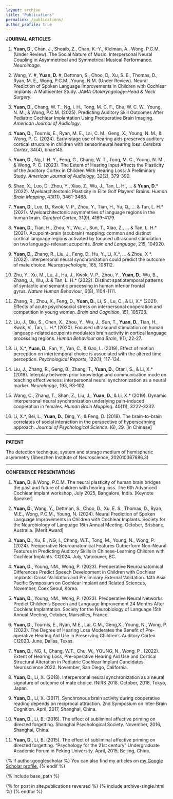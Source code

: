 ```yaml
---
layout: archive
title: "Publications"
permalink: /publications/
author_profile: true
---
```

**JOURNAL ARTICLES**

1. **Yuan, D.**, Chan, J., Shoaib, Z., Chan, K.-Y., Kielman, A., Wong, P.C.M. (Under Review). The Social Nature of Music: Interpersonal Neural Coupling in Asymmetrical and Symmetrical Musical Performance. <i>Neuroimage</i>.

2. Wang, Y. #, **Yuan, D.** #, Dettman, S., Choo, D,. Xu, S. E., Thomas, D., Ryan, M. E., Wong, P.C.M., Young, N.M. (Under Review). Neural Prediction of Spoken Language Improvements in Children with Cochlear Implants: A Multicenter Study. <i>JAMA Otolaryngology–Head & Neck Surgery</i>.

3. **Yuan, D.**, Chang, W. T., Ng, I. H., Tong, M. C. F., Chu, W. C. W., Young, N. M., & Wong, P.C.M. (2025). Predicting Auditory Skill Outcomes After Pediatric Cochlear Implantation
Using Preoperative Brain Imaging. <i>American Journal of Audiology</i>.

4.  **Yuan, D.**, Tournis, E., Ryan, M. E., Lai, C. M., Geng, X., Young, N. M., & Wong, P. C. (2024). Early-stage use of hearing aids preserves auditory cortical structure in children with sensorineural hearing loss. <i>Cerebral Cortex</i>, 34(4), bhae145. 

5. **Yuan, D.**, Ng, I. H. Y., Feng, G., Chang, W. T., Tong, M. C., Young, N. M., & Wong, P. C. (2023). The Extent of Hearing Input Affects the Plasticity of the Auditory Cortex in Children With Hearing Loss: A Preliminary Study. <i>American Journal of Audiology</i>, 32(2), 379-390.

6. Shao, X., Luo, D., Zhou, Y., Xiao, Z., Wu, J., Tan, L. H., ... & **Yuan, D.*** (2022). Myeloarchitectonic Plasticity in Elite Golf Players' Brains. <i>Human Brain Mapping</i>, 43(11), 3461-3468.

7. **Yuan, D.**, Luo, D., Kwok, V. P., Zhou, Y., Tian, H., Yu, Q., ... & Tan, L. H.* (2021). Myeloarchitectonic asymmetries of language regions in the human brain. <i>Cerebral Cortex</i>, 31(9), 4169-4179.

8. **Yuan, D.**, Tian, H., Zhou, Y., Wu, J., Sun, T., Xiao, Z., ... & Tan, L. H.* (2021). Acupoint-brain (acubrain) mapping: common and distinct cortical language regions activated by focused ultrasound stimulation on two language-relevant acupoints. <i>Brain and Language</i>, 215, 104920.

9. **Yuan, D.**, Zhang, R., Liu, J., Feng, D., Hu, Y., Li, X.*, ... & Zhou, X *. (2022). Interpersonal neural synchronization could predict the outcome of mate choice. <i>Neuropsychologia</i>, 165, 108112.

10. Zhu, Y., Xu, M., Lu, J., Hu, J., Kwok, V. P., Zhou, Y., **Yuan, D.**, Wu, B., Zhang, J., Wu, J. & Tan, L. H.* (2022). Distinct spatiotemporal patterns of syntactic and semantic processing in human inferior frontal gyrus. <i>Nature Human Behaviour</i>, 6(8), 1104-1111.

11. Zhang, R., Zhou, X., Feng, D., **Yuan, D.**, Li, S., Lu, C., & Li, X.* (2021). Effects of acute psychosocial stress on interpersonal cooperation and competition in young women. <i>Brain and Cognition</i>, 151, 105738.

12. Liu, J., Qiu, S., Chen, X., Zhou, Y., Wu, J., Sun, T., **Yuan, D.**, Tian, H., Kwok, V., Tan, L. H.* (2020). Focused ultrasound stimulation on human language-related acupoints modulates brain activity in cortical language processing regions. <i>Human Behaviour and Brain</i>, 1(1), 22-27.

13. Li, X.*, **Yuan, D.**, Fan, Y., Yan, C., & Gao, L. (2019). Effect of motion perception on intertemporal choice is associated with the altered time perception. <i>Psychological Reports</i>, 122(1), 117-134.

14. Liu, J., Zhang, R., Geng, B., Zhang, T., **Yuan, D.**, Otani, S., & Li, X.* (2019). Interplay between prior knowledge and communication mode on teaching effectiveness: interpersonal neural synchronization as a neural marker. <i>NeuroImage</i>, 193, 93-102.

15. Wang, C., Zhang, T., Shan, Z., Liu, J., **Yuan, D.**, & Li, X.* (2019). Dynamic interpersonal neural synchronization underlying pain-induced cooperation in females. <i>Human Brain Mapping</i>. 40(11), 3222-3232. 

16. Li, X.*, Bei, L., **Yuan, D.**, Ding, Y., & Feng, D. (2018). The brain-to-brain correlates of social interaction in the perspective of hyperscanning approach. <i>Journal of Psychological Science</i>. (6), 29. [in Chinese]

---
**PATENT**

The detection technique, system and storage medium of hemispheric asymmetry (Shenzhen Institute of Neuroscience, 202010367686.3)

--- 
**CONFERENCE PRESENTATIONS**

1. **Yuan, D.** & Wong, P.C.M. The neural plasticity of human brain bridges the past and future of children with hearing loss. The 6th Advanced Cochlear implant workshop, July 2025, Bangalore, India. [Keynote Speaker]

2. **Yuan, D.**, Wang, Y., Dettman, S., Choo, D., Xu, E. S., Thomas, D., Ryan, M.E., Wong, P.C.M., Young, N. (2024). Neural Prediction of Spoken Language Improvements in Children with Cochlear Implants. Society for the Neurobiology of Language 16th Annual Meeting, October, Brisbane, Australia. [Merit Award]

3. **Yuan, D.**, Xu, E., NG, I., Chang, W.T., Tong, M., Young, N., Wong, P. (2024). Preoperative Neuroanatomical Features Outperform Non-Neural Features in Predicting Auditory Skills in Chinese-Learning Children with Cochlear Implants. CI2024. July, Vancouver, BC.

4. **Yuan, D.**, Young, NM., Wong, P. (2023). Preoperative Neuroanatomical Differences Predict Speech Development in Children with Cochlear Implants: Cross-Validation and Preliminary External Validation. 14th Asia Pacific Symposium on Cochlear Implant and Related Sciences, November, Coex Seoul, Korea.
 
5. **Yuan, D.**, Young, NM., Wong, P. (2023). Preoperative Neural Networks Predict Children’s Speech and Language Improvement 24 Months After Cochlear Implantation. Society for the Neurobiology of Language 15th Annual Meeting, October, Marseilles, France.

6. **Yuan, D.**, Tournis, E., Ryan, M.E., Lai, C.M., Geng,X., Young, N., Wong, P. (2023). The Degree of Hearing Loss Moderates the Benefit of Pre-operative Hearing Aid Use in Preserving Children’s Auditory Cortex. CI2023. June, Dallas, Texas.

7. **Yuan, D.**, NG, I., Chang, W.T., Chu, W., YOUNG, N., Wong, P . (2022). Extent of Hearing Loss, Pre-operative Hearing Aid Use and Cortical Structural Alteration in Pediatric Cochlear Implant Candidates. Neuroscience 2022. November, San Diego, California.

8. **Yuan, D.**, Li, X. (2018). Interpersonal neural synchronization as a neural signature of outcome of mate choice. fNIRS 2018. October, 2018, Tokyo, Japan.

9. **Yuan, D.**, Li, X. (2017). Synchronous brain activity during cooperative reading depends on reciprocal attraction. 2nd Symposium on Inter-Brain Cognition. April, 2017, Shanghai, China. 

10. **Yuan, D.**, Li, B. (2016). The effect of subliminal affective priming on directed forgetting. Shanghai Psychological Society. November, 2016, Shanghai, China.

11. **Yuan, D.**, Li, B. (2015). The effect of subliminal affective priming on directed forgetting. “Psychology for the 21st century” Undergraduate Academic Forum in Peking University. April, 2015, Beijing, China.



{% if author.googlescholar %}
  You can also find my articles on <u><a href="{{author.googlescholar}}">my Google Scholar profile</a>.</u>
{% endif %}

{% include base_path %}

{% for post in site.publications reversed %}
  {% include archive-single.html %}
{% endfor %}
